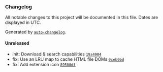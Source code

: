 ### Changelog

All notable changes to this project will be documented in this file. Dates are displayed in UTC.

Generated by [`auto-changelog`](https://github.com/CookPete/auto-changelog).

#### Unreleased

- init: Download & search capabilities [`19a4904`](https://github.com/mihnea-s/devdocs-adapter/commit/19a4904e8507332fd53e916ea5af85b3f6c88d4a)
- fix: Use an LRU map to cache HTML file DOMs [`0ceb0bd`](https://github.com/mihnea-s/devdocs-adapter/commit/0ceb0bd9fcaae580619a869aac70e04826d5872d)
- fix: Add extension icon [`89500df`](https://github.com/mihnea-s/devdocs-adapter/commit/89500df6c8485b8e8a832d0969c6c2600282ae49)
